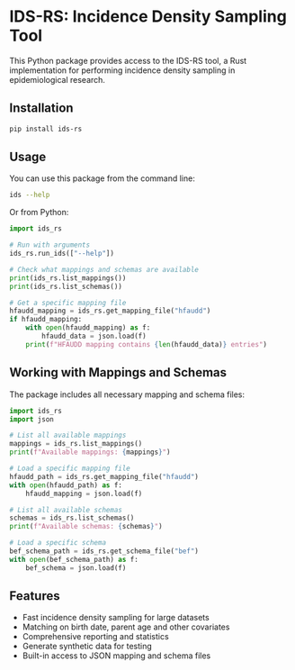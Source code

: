 # IDS-RS: Incidence Density Sampling Tool

This Python package provides access to the IDS-RS tool, a Rust implementation for performing incidence density sampling in epidemiological research.

## Installation

```bash
pip install ids-rs
```

## Usage

You can use this package from the command line:

```bash
ids --help
```

Or from Python:

```python
import ids_rs

# Run with arguments
ids_rs.run_ids(["--help"])

# Check what mappings and schemas are available
print(ids_rs.list_mappings())
print(ids_rs.list_schemas())

# Get a specific mapping file
hfaudd_mapping = ids_rs.get_mapping_file("hfaudd")
if hfaudd_mapping:
    with open(hfaudd_mapping) as f:
        hfaudd_data = json.load(f)
    print(f"HFAUDD mapping contains {len(hfaudd_data)} entries")
```

## Working with Mappings and Schemas

The package includes all necessary mapping and schema files:

```python
import ids_rs
import json

# List all available mappings
mappings = ids_rs.list_mappings()
print(f"Available mappings: {mappings}")

# Load a specific mapping file
hfaudd_path = ids_rs.get_mapping_file("hfaudd")
with open(hfaudd_path) as f:
    hfaudd_mapping = json.load(f)

# List all available schemas
schemas = ids_rs.list_schemas()
print(f"Available schemas: {schemas}")

# Load a specific schema
bef_schema_path = ids_rs.get_schema_file("bef")
with open(bef_schema_path) as f:
    bef_schema = json.load(f)
```

## Features

- Fast incidence density sampling for large datasets
- Matching on birth date, parent age and other covariates
- Comprehensive reporting and statistics
- Generate synthetic data for testing
- Built-in access to JSON mapping and schema files